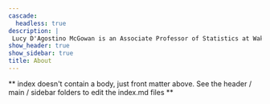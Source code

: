 ```yaml
---
cascade:
  headless: true
description: |
 Lucy D'Agostino McGowan is an Associate Professor of Statistics at Wake Forest University
show_header: true
show_sidebar: true
title: About
---
```


** index doesn't contain a body, just front matter above.
See the header / main / sidebar folders to edit the index.md files **
